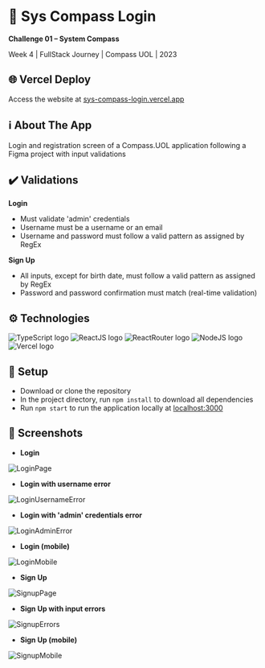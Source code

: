 # 🔐 Sys Compass Login

**Challenge 01 – System Compass**

Week 4 | FullStack Journey | Compass UOL | 2023

## 🌐 Vercel Deploy

Access the website at [sys-compass-login.vercel.app](https://sys-compass-login.vercel.app/)

## ℹ️ About The App
Login and registration screen of a Compass.UOL application following a Figma project with input validations

## ✔️ Validations
**Login**
- Must validate 'admin' credentials
- Username must be a username or an email
- Username and password must follow a valid pattern as assigned by RegEx

**Sign Up**
- All inputs, except for birth date, must follow a valid pattern as assigned by RegEx
- Password and password confirmation must match (real-time validation)

## ⚙️ Technologies
![TypeScript logo](https://img.shields.io/badge/TypeScript-007ACC?style=for-the-badge&logo=typescript&logoColor=white)
![ReactJS logo](https://img.shields.io/badge/React-20232A?style=for-the-badge&logo=react&logoColor=61DAFB)
![ReactRouter logo](https://img.shields.io/badge/React_Router-CA4245?style=for-the-badge&logo=react-router&logoColor=white)
![NodeJS logo](https://img.shields.io/badge/Node.js-43853D?style=for-the-badge&logo=node.js&logoColor=white)
![Vercel logo](https://img.shields.io/badge/Vercel-000000?style=for-the-badge&logo=vercel&logoColor=white)

## 🚀 Setup
- Download or clone the repository
- In the project directory, run `npm install` to download all dependencies
- Run `npm start` to run the application locally at [localhost:3000](http://localhost:3000)

## 📸 Screenshots
- **Login**

![LoginPage](/src/assets/screenshots/LoginPage.png)

- **Login with username error**

![LoginUsernameError](/src/assets/screenshots/LoginUsernameError.png)

- **Login with 'admin' credentials error**

![LoginAdminError](/src/assets/screenshots/LoginAdminError.png)

- **Login (mobile)**

![LoginMobile](/src/assets/screenshots/LoginMobile.png)

- **Sign Up**

![SignupPage](/src/assets/screenshots/SignupPage.png)

- **Sign Up with input errors**

![SignupErrors](/src/assets/screenshots/SignupErrors.png)

- **Sign Up (mobile)**

![SignupMobile](/src/assets/screenshots/SignupMobile.png)